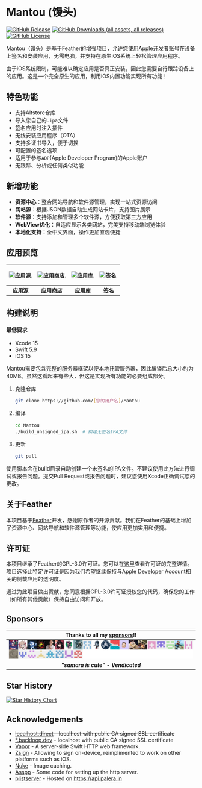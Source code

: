 # Mantou (馒头)
[![GitHub Release](https://img.shields.io/github/v/release/khcrysalis/feather?include_prereleases)](https://github.com/khcrysalis/feather/releases)
[![GitHub Downloads (all assets, all releases)](https://img.shields.io/github/downloads/khcrysalis/feather/total)](https://github.com/khcrysalis/feather/releases)
[![GitHub License](https://img.shields.io/github/license/khcrysalis/feather?color=%23C96FAD)](https://github.com/khcrysalis/feather/blob/main/LICENSE)

Mantou（馒头）是基于Feather的增强项目，允许您使用Apple开发者账号在设备上签名和安装应用，无需电脑，并支持在原生iOS系统上轻松管理应用程序。

由于iOS系统限制，可能难以确定应用是否真正安装，因此您需要自行跟踪设备上的应用。这是一个完全原生的应用，利用iOS内置功能实现所有功能！

## 特色功能

- 支持Altstore仓库
- 导入您自己的`.ipa`文件
- 签名应用时注入插件
- 无线安装应用程序（OTA）
- 支持多证书导入，便于切换
- 可配置的签名选项
- 适用于参与`ADP`(Apple Developer Program)的Apple账户
- 无跟踪、分析或任何类似功能

## 新增功能

- **资源中心**：整合网站导航和软件源管理，实现一站式资源访问
- **网站源**：根据JSON数据自动生成网站卡片，支持图片展示
- **软件源**：支持添加和管理多个软件源，方便获取第三方应用
- **WebView优化**：自适应显示各类网站，完美支持移动端浏览体验
- **本地化支持**：全中文界面，操作更加直观便捷

## 应用预览

| <p align="center"><picture><source media="(prefers-color-scheme: dark)" srcset="Images/Repos.png"><source media="(prefers-color-scheme: light)" srcset="Images/Repos_L.png"><img alt="应用源." src="Images/Repos_L.png" width="200"></picture></p> | <p align="center"><picture><source media="(prefers-color-scheme: dark)" srcset="Images/Store.png"><source media="(prefers-color-scheme: light)" srcset="Images/Store_L.png"><img alt="应用商店." src="Images/Store_L.png" width="200"></picture></p> | <p align="center"><picture><source media="(prefers-color-scheme: dark)" srcset="Images/Library.png"><source media="(prefers-color-scheme: light)" srcset="Images/Library_L.png"><img alt="应用库." src="Images/Library_L.png" width="200"></picture></p> | <p align="center"><picture><source media="(prefers-color-scheme: dark)" srcset="Images/Sign.png"><source media="(prefers-color-scheme: light)" srcset="Images/Sign_L.png"><img alt="签名." src="Images/Sign_L.png" width="200"></picture></p> |
|:--:|:--:|:--:|:--:|
| **应用源** | **应用商店** | **应用库** | **签名** |

## 构建说明

#### 最低要求

- Xcode 15
- Swift 5.9
- iOS 15

Mantou需要包含完整的服务器框架以便本地托管服务器，因此编译后总大小约为40MB。虽然这看起来有些大，但这是实现所有功能的必要组成部分。

1. 克隆仓库
    ```sh
    git clone https://github.com/[您的用户名]/Mantou
    ```

2. 编译
    ```sh
    cd Mantou
    ./build_unsigned_ipa.sh  # 构建无签名IPA文件
    ```

3. 更新
    ```sh
    git pull
    ```

使用脚本会在build目录自动创建一个未签名的IPA文件。不建议使用此方法进行调试或报告问题。提交Pull Request或报告问题时，建议您使用Xcode正确调试您的更改。

## 关于Feather

本项目基于[Feather](https://github.com/khcrysalis/feather)开发，感谢原作者的开源贡献。我们在Feather的基础上增加了资源中心、网站导航和软件源管理等功能，使应用更加实用和便捷。

## 许可证

本项目继承了Feather的GPL-3.0许可证。您可以在[这里](https://github.com/khcrysalis/Feather/blob/main/LICENSE)查看许可证的完整详情。项目选择此特定许可证是因为我们希望继续保持与Apple Developer Account相关的侧载应用的透明度。

通过为此项目做出贡献，您同意根据GPL-3.0许可证授权您的代码，确保您的工作（如所有其他贡献）保持自由访问和开放。

## Sponsors

| Thanks to all my [sponsors](https://github.com/sponsors/khcrysalis)!! |
|:-:|
| <img src="https://raw.githubusercontent.com/khcrysalis/github-sponsor-graph/main/graph.png"> |
| _**"samara is cute" - Vendicated**_ |

## Star History

<a href="https://star-history.com/#khcrysalis/feather&Date">
 <picture>
   <source media="(prefers-color-scheme: dark)" srcset="https://api.star-history.com/svg?repos=khcrysalis/feather&type=Date&theme=dark" />
   <source media="(prefers-color-scheme: light)" srcset="https://api.star-history.com/svg?repos=khcrysalis/feather&type=Date" />
   <img alt="Star History Chart" src="https://api.star-history.com/svg?repos=khcrysalis/feather&type=Date" />
 </picture>
</a>

## Acknowledgements

- ~~[localhost.direct](https://github.com/Upinel/localhost.direct) - localhost with public CA signed SSL certificate~~
- [*.backloop.dev](https://backloop.dev/) - localhost with public CA signed SSL certificate
- [Vapor](https://github.com/vapor/vapor) - A server-side Swift HTTP web framework.
- [Zsign](https://github.com/zhlynn/zsign) - Allowing to sign on-device, reimplimented to work on other platforms such as iOS.
- [Nuke](https://github.com/kean/Nuke) - Image caching.
- [Asspp](https://github.com/Lakr233/Asspp) - Some code for setting up the http server.
- [plistserver](https://github.com/nekohaxx/plistserver) - Hosted on https://api.palera.in

